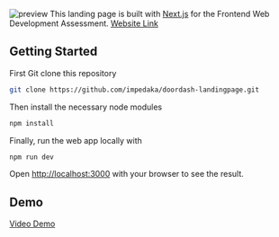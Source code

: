 ![preview](https://media.discordapp.net/attachments/647833476070113303/989643033173721148/unknown.png?width=1413&height=676)
This landing page is built with [Next.js](https://nextjs.org/) for the Frontend Web Development Assessment.
[Website Link](https://doordash-landingpage.vercel.app/)

## Getting Started

First Git clone this repository

```bash
git clone https://github.com/impedaka/doordash-landingpage.git
```

Then install the necessary node modules

```bash
npm install
```

Finally, run the web app locally with

```bash
npm run dev
```

Open [http://localhost:3000](http://localhost:3000) with your browser to see the result.


## Demo

[Video Demo](https://youtu.be/nM8ayyqwWLw)
